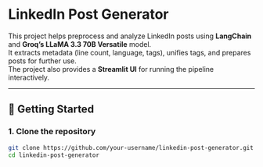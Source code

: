 # LinkedIn Post Generator

This project helps preprocess and analyze LinkedIn posts using **LangChain** and **Groq’s LLaMA 3.3 70B Versatile** model.  
It extracts metadata (line count, language, tags), unifies tags, and prepares posts for further use.  
The project also provides a **Streamlit UI** for running the pipeline interactively.

---

## 🚀 Getting Started

### 1. Clone the repository
```bash
git clone https://github.com/your-username/linkedin-post-generator.git
cd linkedin-post-generator
